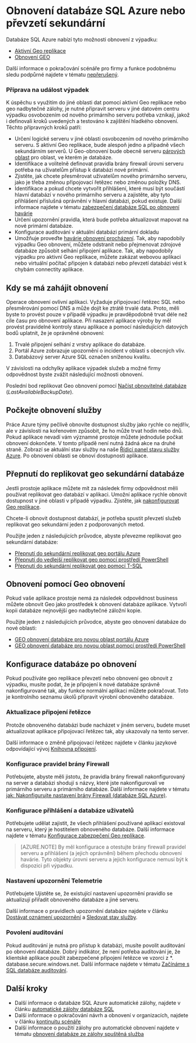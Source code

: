 <properties
   pageTitle="Obnovení databáze SQL havárie | Microsoft Azure"
   description="Informace o obnovení databáze ze regionálního datacentra výpadku nebo selhání Azure SQL aktivní Geo-replikace databáze a obnovení Geo schopnosti."
   services="sql-database"
   documentationCenter=""
   authors="CarlRabeler"
   manager="jhubbard"
   editor="monicar"/>

<tags
   ms.service="sql-database"
   ms.devlang="NA"
   ms.topic="article"
   ms.tgt_pltfrm="NA"
   ms.workload="NA"
   ms.date="10/13/2016"
   ms.author="carlrab"/>

# <a name="restore-an-azure-sql-database-or-failover-to-a-secondary"></a>Obnovení databáze SQL Azure nebo převzetí sekundární

Databáze SQL Azure nabízí tyto možnosti obnovení z výpadku:

- [Aktivní Geo replikace](sql-database-geo-replication-overview.md)
- [Obnovení GEO](sql-database-recovery-using-backups.md#point-in-time-restore)

Další informace o pokračování scénáře pro firmy a funkce podobnému sledu podpůrné najdete v tématu [nepřerušený](sql-database-business-continuity.md).

### <a name="prepare-for-the-event-of-an-outage"></a>Příprava na událost výpadek

K úspěchu s využitím do jiné oblasti dat pomocí aktivní Geo replikace nebo geo nadbytečné zálohy, je nutné připravit serveru v jiné datovém centru výpadku osvobozením od nového primárního serveru potřeba vznikají, jakož i definovali kroků uvedených a testováno k zajištění hladkého obnovení. Těchto přípravných kroků patří:

- Určení logické serveru v jiné oblasti osvobozením od nového primárního serveru. S aktivní Geo replikace, bude alespoň jedno a případně všech sekundárním serverů. U Geo-obnovení bude obecně serveru [párových oblast](../best-practices-availability-paired-regions.md) pro oblast, ve kterém je databáze.
- Identifikace a volitelně definovat pravidla brány firewall úrovni serveru potřeba na uživatelům přístup k databázi nové primární.
- Zjistěte, jak chcete přesměrovat uživatelům nového primárního serveru, jako je třeba změnou připojovací řetězec nebo změnou položky DNS.
- Identifikace a pokud chcete vytvořit přihlášení, které musí být součástí hlavní databází v nového primárního serveru a zajistěte, aby tyto přihlášení příslušná oprávnění v hlavní databázi, pokud existuje. Další informace najdete v tématu [zabezpečení databáze SQL po obnovení havárie](sql-database-geo-replication-security-config.md)
- Určení upozornění pravidla, která bude potřeba aktualizovat mapovat na nové primární databáze.
- Konfigurace auditování v aktuální databázi primární dokladu
- Umožňuje proveďte [havárie obnovení procházení](sql-database-disaster-recovery-drills.md). Tak, aby napodobily výpadku Geo obnovení, můžete odstranit nebo přejmenovat zdrojové databáze způsobit selhání připojení aplikace. Tak, aby napodobily výpadku pro aktivní Geo replikace, můžete zakázat webovou aplikaci nebo virtuální počítač připojen k databázi nebo převzetí databázi vést k chybám connectity aplikace.

## <a name="when-to-initiate-recovery"></a>Kdy se má zahájit obnovení

Operace obnovení ovlivní aplikaci. Vyžaduje připojovací řetězec SQL nebo přesměrování pomocí DNS a může dojít ke ztrátě trvalé data. Proto, měli byste to provést pouze v případě výpadku je pravděpodobně trvat déle než cíle času pro obnovení aplikace. Při nasazení aplikace výroby by měl provést pravidelné kontroly stavu aplikace a pomocí následujících datových bodů uplatnit, že je oprávněné obnovení:

1.  Trvalé připojení selhání z vrstvy aplikace do databáze.
2.  Portál Azure zobrazuje upozornění o incident v oblasti s obecných vliv.
3.  Databázový server Azure SQL označen sníženou kvalitu.

V závislosti na odchylky aplikace výpadek služeb a možné firmy odpovědnost byste zvážit následující možnosti obnovení.

Poslední bod replikovat Geo obnovení pomocí [Načíst obnovitelné databáze](https://msdn.microsoft.com/library/dn800985.aspx) (*LastAvailableBackupDate*).

## <a name="wait-for-service-recovery"></a>Počkejte obnovení služby

Práce Azure týmy pečlivě obnovíte dostupnost služby jako rychle co nejdřív, ale v závislosti na kořenovém způsobit, že ho může trvat hodin nebo dnů.  Pokud aplikace nevadí vám významné prostoje můžete jednoduše počkat obnovení dokončete. V tomto případě není nutná žádná akce na druhé straně. Zobrazí se aktuální stav služby na naše [Řídicí panel stavu služby Azure](https://azure.microsoft.com/status/). Po obnovení oblasti se obnoví dostupnosti aplikace.

## <a name="failover-to-geo-replicated-secondary-database"></a>Přepnutí do replikovat geo sekundární databáze

Jestli prostoje aplikace můžete mít za následek firmy odpovědnost měli používat replikovat geo databází v aplikaci. Umožní aplikace rychle obnovit dostupnost v jiné oblasti v případě výpadku. Zjistěte, jak [nakonfigurovat Geo replikace](sql-database-geo-replication-portal.md).

Chcete-li obnovit dostupnost databází, je potřeba spustit převzetí služeb replikovat geo sekundární jeden z podporovaných metod.

Použijte jeden z následujících průvodce, abyste převezme replikovat geo sekundární databáze:

- [Přepnutí do sekundární replikovat geo portálu Azure](sql-database-geo-replication-portal.md)
- [Přepnutí do vedlejší replikovat geo pomocí prostředí PowerShell](sql-database-geo-replication-powershell.md)
- [Přepnutí do sekundární replikovat geo pomocí T-SQL](sql-database-geo-replication-transact-sql.md)

## <a name="recover-using-geo-restore"></a>Obnovení pomocí Geo obnovení

Pokud vaše aplikace prostoje nemá za následek odpovědnost business můžete obnovit Geo jako prostředek k obnovení databáze aplikace. Vytvoří kopii databáze nejnovější geo nadbytečné záložní kopie.

Použijte jeden z následujících průvodce, abyste geo obnovení databáze do nové oblasti:

- [GEO obnovení databáze pro novou oblast portálu Azure](sql-database-geo-restore-portal.md)
- [GEO obnovení databáze pro novou oblast pomocí prostředí PowerShell](sql-database-geo-restore-powershell.md)

## <a name="configure-your-database-after-recovery"></a>Konfigurace databáze po obnovení

Pokud používáte geo replikace převzetí nebo obnovení geo obnovit z výpadku, musíte podat, že je připojení k nové databáze správně nakonfigurované tak, aby funkce normální aplikaci můžete pokračovat. Toto je kontrolního seznamu úkolů připravit výrobní obnoveného databáze.

### <a name="update-connection-strings"></a>Aktualizace připojení řetězce

Protože obnoveného databázi bude nacházet v jiném serveru, budete muset aktualizovat aplikace připojovací řetězec tak, aby ukazovaly na tento server.

Další informace o změně připojovací řetězec najdete v článku jazykové odpovídající vývoj [Knihovna připojení](sql-database-libraries.md).

### <a name="configure-firewall-rules"></a>Konfigurace pravidel brány Firewall

Potřebujete, abyste měli jistotu, že pravidla brány firewall nakonfigurovaný na server a databázi shodují s názvy, které jste nakonfigurovali ve primárního serveru a primárního databáze. Další informace najdete v tématu [jak: Nakonfigurujte nastavení brány Firewall (databáze SQL Azure)](sql-database-configure-firewall-settings.md).


### <a name="configure-logins-and-database-users"></a>Konfigurace přihlášení a databáze uživatelů

Potřebujete udělat zajistit, že všech přihlášení používané aplikací existoval na serveru, který je hostitelem obnoveného databáze. Další informace najdete v tématu [Konfigurace zabezpečení Geo replikace](sql-database-geo-replication-security-config.md).

>[AZURE.NOTE] By měl konfigurace a otestujte brány firewall pravidel serveru a přihlášení (a jejich oprávnění) během přechodu obnovení havárie. Tyto objekty úrovni serveru a jejich konfigurace nemusí být k dispozici při výpadku.

### <a name="setup-telemetry-alerts"></a>Nastavení upozornění Telemetrie

Potřebujete Ujistěte se, že existující nastavení upozornění pravidlo se aktualizují přiřadit obnoveného databáze a jiné serveru.

Další informace o pravidlech upozornění databáze najdete v článku [Dostávat oznámení upozornění](../monitoring-and-diagnostics/insights-receive-alert-notifications.md) a [Sledovat stav služby](../monitoring-and-diagnostics/insights-service-health.md).

### <a name="enable-auditing"></a>Povolení auditování

Pokud auditování je nutná pro přístup k databázi, musíte povolit auditování po obnovení databáze. Dobrý indikátor, že není potřeba auditování je, že klientské aplikace použít zabezpečené připojení řetězce ve vzorci z *. database.secure.windows.net. Další informace najdete v tématu [Začínáme s SQL databáze auditování](sql-database-auditing-get-started.md).


## <a name="next-steps"></a>Další kroky

- Další informace o databáze SQL Azure automatické zálohy, najdete v článku [automatické zálohy databáze SQL](sql-database-automated-backups.md)
- Další informace o pokračování návrh a obnovení v organizacích, najdete v článku [kontinuitu scénáře](sql-database-business-continuity.md)
- Další informace o použití zálohy pro automatické obnovení najdete v tématu [obnovení databáze ze zálohy spuštěná služba](sql-database-recovery-using-backups.md)
